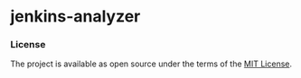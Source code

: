 # jenkins-analyzer

### License

The project is available as open source under the terms of the [MIT License](https://opensource.org/licenses/MIT).
